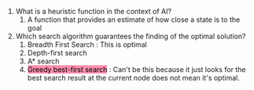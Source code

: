 1) What is a heuristic function in the context of AI? 
	1) A function that provides an estimate of how close a state is to the goal
2) Which search algorithm guarantees the finding of the optimal solution?
	1) Breadth First Search : This is optimal
	2) Depth-first search
	3) A* search
	4) <mark style="background: #FF5582A6;">Greedy best-first search</mark> : Can't be this because it just looks for the best search result at the current node does not mean it's optimal.
   
